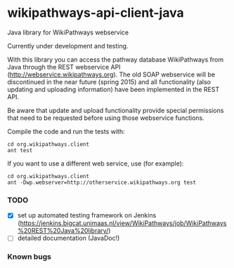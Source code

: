 # wikipathways-api-client-java
Java library for WikiPathways webservice

Currently under development and testing.

With this library you can access the pathway database WikiPathways from Java through the REST webservice API (http://webservice.wikipathways.org).
The old SOAP webservice will be discontinued in the near future (spring 2015) and all functionality (also updating and uploading information) have been implemented in the REST API. 

Be aware that update and upload functionality provide special permissions that need to be requested before using those webservice functions. 

Compile the code and run the tests with:

```
cd org.wikipathways.client
ant test
```

If you want to use a different web service, use (for example):

```
cd org.wikipathways.client
ant -Dwp.webserver=http://otherservice.wikipathways.org test
```

### TODO
- [x] set up automated testing framework on Jenkins (https://jenkins.bigcat.unimaas.nl/view/WikiPathways/job/WikiPathways%20REST%20Java%20library/)
- [ ] detailed documentation (JavaDoc!)

### Known bugs
